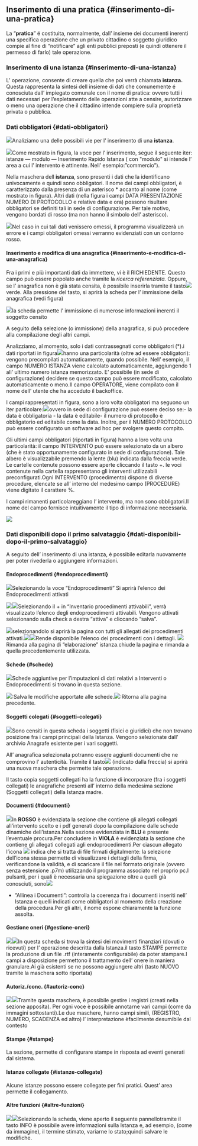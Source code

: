 ## Inserimento di una pratica {#inserimento-di-una-pratica}

La “**pratica**” é costituita, normalmente, dall’ insieme dei documenti inerenti una specifica operazione che un privato cittadino o soggetto giuridico compie al fine di “notificare” agli enti pubblici preposti \(e quindi ottenere il permesso di farlo\) tale operazione.

### Inserimento di una istanza {#inserimento-di-una-istanza}

L’ operazione, consente di creare quella che poi verrà chiamata **istanza.** Questa rappresenta la sintesi dell insieme di dati che comunemente é conosciuta dall’ impiegato comunale con il nome di pratica: ovvero tutti i dati necessari per l’espletamento delle operazioni atte a censire, autorizzare o meno una operazione che il cittadino intende compiere sulla proprietà privata o pubblica.

### Dati obbligatori {#dati-obbligatori}

![](../assets/immagine48.jpg)Analiziamo una delle possibili vie per l’ inserimento di una **istanza**.

![](../assets/immagine49.jpg)Come mostrato in figura, la voce per l’ inserimento, segue il seguente iter: istanze — modulo — Inserimento Rapido Istanza ( con "modulo" si intende l’ area a cui l’ intervento è attinente. Nell’ esempio:”commercio”).

Nella maschera dell **istanza**, sono presenti i dati che la identificano univocamente e quindi sono obbligatori. Il nome dei campi obbligatori, è caratterizzato dalla presenza di un asterisco \* accanto al nome \(come mostrato in figura\). Altri dati \(nella figura i campi DATA PRESENTAZIONE NUMERO DI PROTOCOLLO e relative data e ora\) possono risultare obbligatori se definiti tali in sede di configurazione. Per tale motivo, vengono bordati di rosso \(ma non hanno il simbolo dell’ asterisco\).

![](../assets/immagine50.jpg)Nel caso in cui tali dati venissero omessi, il programma visualizzerà un errore e i campi obbligatori omessi verranno evidenziati con un contorno rosso.

#### Inserimento e modifica di una anagrafica {#inserimento-e-modifica-di-una-anagrafica}

Fra i primi e più importanti dati da immettere, vi è il RICHIEDENTE. Questo campo può essere popolato anche tramite la _ricerca referenziata._ Oppure, se l’ anagrafica non è già stata censita, è possibile inserirla tramite il tasto![](../assets/immagine51.jpg)verde. Alla pressione del tasto, si aprirà la scheda per l’ immissione della anagrafica \(vedi figura\)

![](../assets/immagine52.jpg)la scheda permette l’ immissione di numerose informazioni inerenti il soggetto censito

A seguito della selezione \(o immissione\) della anagrafica, si può procedere alla compilazione degli altri campi.

Analizziamo, al momento, solo i dati contrassegnati come obbligatori \(\*\).i dati riportati in figura![](../assets/immagine53.jpg)hanno una particolarità \(oltre ad essere obbligatori\): vengono precompilati automaticamente, quando possibile. Nell’ esempio, il campo NUMERO ISTANZA viene calcolato automaticamente, aggiungendo 1 all’ ultimo numero istanza memorizzato. E’ possibile \(in sede di configurazione\) decidere se questo campo può essere modificato, calcolato automaticamente o meno.Il campo OPERATORE, viene compilato con il nome dell’ utente che ha acceduto il backoffice.

I campi rappresentati in figura, sono a loro volta obbligatori ma seguono un iter particolare:![](../assets/immagine54.jpg)ovvero in sede di configurazione può essere deciso se:- la data è obbligatoria - la data è editabile- il numero di protocollo è obbligatorio ed editabile come la data. Inoltre, per il NUMERO PROTOCOLLO può essere configurato un software ad hoc per svolgere questo compito.

Gli ultimi campi obbligatori \(riportati in figura\) hanno a loro volta una particolarità: il campo INTERVENTO può essere selezionato da un albero \(che è stato opportunamente configurato in sede di configurazione\). Tale albero è visualizzabile premendo la lente \(blu\) indicata dalla freccia verde. Le cartelle contenute possono essere aperte cliccando il tasto +. le voci contenute nella cartella rappresentano gli interventi utilizzabili preconfigurati.Ogni INTERVENTO \(procedimento\) dispone di diverse procedure, elencate se all’ interno del medesimo campo \(PROCEDURE\) viene digitato il carattere %.

I campi rimanenti particolareggiano l’ intervento, ma non sono obbligatori.Il nome del campo fornisce intuitivamente il tipo di informazione necessaria. 

![](../assets/immagine56.jpg)

### Dati disponibili dopo il primo salvataggio {#dati-disponibili-dopo-il-primo-salvataggio}

A seguito dell’ inserimento di una istanza, è possibile editarla nuovamente per poter rivederla o aggiungere informazioni.

#### Endoprocedimenti {#endoprocedimenti}

![](../assets/senza_nome.jpg)Selezionando la voce “Endoprocedimenti” Si aprirà l’elenco dei Endoprocedimenti attivati

![](../assets/immagine19.png)![](../assets/immagine55.png)Selezionando il + in “Inventario procedimenti attivabili”, verrà visualizzato l’elenco degli endoprocedimenti attivabili. Vengono attivati selezionando sulla check a destra “attiva” e cliccando “salva”.

![](../assets/immagine20.png)selezionandolo si aprirà la pagina con tutti gli allegati dei procedimenti attivati.![](../assets/immagine21.png)![](../assets/immagine22.png)Rende disponibile l’elenco dei procedimenti con i dettagli. ![](../assets/immagine23.png)Rimanda alla pagina di “elaborazione” istanza.chiude la pagina e rimanda a quella precedentemente utilizzata.

#### Schede {#schede}

![](../assets/immagine24.jpg)Schede aggiuntive per l’imputazioni di dati relativi a Interventi o Endoprocedimenti si trovano in questa sezione.

![](../assets/immagine25.png):Salva le modifiche apportate alle schede.![](../assets/immagine26.png):Ritorna alla pagina precedente.

#### Soggetti colegati {#soggetti-colegati}

![](../assets/immagine27.jpg)Sono censiti in questa scheda i soggetti \(fisici o giuridici\) che non trovano posizione fra i campi principali della Istanza. Vengono selezionate dall’ archivio Anagrafe esistente per i vari soggetti.

All’ anagrafica selezionata potranno essere aggiunti documenti che ne comprovino l’ autenticità. Tramite il tasto![](../assets/immagine31.jpg) \(indicato dalla freccia\) si aprirà una nuova maschera che permette tale operazione.

Il tasto copia soggetti collegati ha la funzione di incorporare \(fra i soggetti collegati\) le anagrafiche presenti all’ interno della medesima sezione \(Soggetti collegati\) della Istanza madre.

#### Documenti {#documenti}

![](../assets/immagine28.jpg)In **ROSSO** è evidenziata la sezione che contiene gli allegati collegati all’intervento scelto e i pdf generati dopo la compilazione dalle schede dinamiche dell’istanza.Nella sezione evidenziata in **BLU** è presente l’eventuale procura.Per concludere in **VIOLA** è evidenziata la sezione che contiene gli allegati collegati agli endoprocedimenti.Per ciascun allegato l’icona ![](../assets/immagine32.png) indica che si tratta di file firmati digitalmente: la selezione dell’icona stessa permette di visualizzare i dettagli della firma, verificandone la validità, e di scaricare il file nel formato originale \(ovvero senza estensione .p7m\) utilizzando il programma associato nel proprio pc.I pulsanti, per i quali è necessaria una spiegazione oltre a quelli già conosciuti, sono![](../assets/immagine33.png)

* ”Allinea i Documenti”: controlla la coerenza fra i documenti inseriti nell’ Istanza e quelli indicati come obbligatori al momento della creazione della procedura.Per gli altri, il nome espone chiaramente la funzione assolta.

#### Gestione oneri {#gestione-oneri}

![](../assets/immagine34.jpg)![](../assets/immagine35.jpg)In questa scheda si trova la sintesi dei movimenti finanziari \(dovuti o ricevuti\) per l’ operazione descritta dalla Istanza.il tasto STAMPE permette la produzione di un file .rtf \(interamente configurabile\) da poter stampare.I campi a disposizione permettono il trattamento dell’ onere in maniera granulare.Ai già esistenti se ne possono aggiungere altri \(tasto NUOVO tramite la maschera sotto riportata\)

#### Autoriz.\/conc. {#autoriz-conc}

![](../assets/immagine36.jpg)![](../assets/immagine37.jpg)Tramite questa maschera, è possibile gestire i registri \(creati nella sezione apposita\). Per ogni voce è possibile annotarne vari campi \(come da immagini sottostanti\).Le due maschere, hanno campi simili, \(REGISTRO, NUMERO, SCADENZA ed altro\) l’ interpretazione èfacilmente desumibile dal contesto

#### Stampe {#stampe}

La sezione, permette di configurare stampe in risposta ad eventi generati dal sistema.

#### Istanze collegate {#istanze-collegate}

Alcune istanze possono essere collegate per fini pratici. Quest’ area permette il collegamento.

#### Altre funzioni {#altre-funzioni}

![](../assets/immagine38.jpg)![](../assets/immagine39.jpg)Selezionando la scheda, viene aperto il seguente pannellotramite il tasto INFO è possibile avere informazioni sulla Istanza e, ad esempio, \(come da immagine\), il termine stimato, variarne lo stato;quindi salvare le modifiche.

